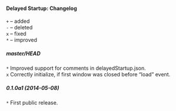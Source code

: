 ﻿#### Delayed Startup: Changelog

`+` – added<br>
`-` – deleted<br>
`x` – fixed<br>
`*` – improved<br>

##### master/HEAD
`*` Improved support for comments in delayedStartup.json.<br>
`x` Correctly initialize, if first window was closed before “load” event.<br>

##### 0.1.0a1 (2014-05-08)
`*` First public release.<br>